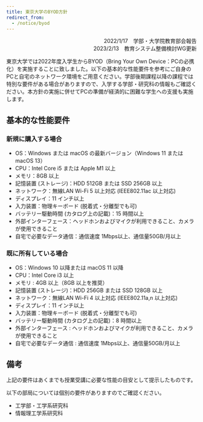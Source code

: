 ```yaml
---
title: 東京大学のBYOD方針
redirect_from:
  - /notice/byod
---
```


<div style="text-align: right">
<div>2022/1/17　学部・大学院教育部会報告</div>
<div>2023/2/13　教育システム整備検討WG更新</div>
</div>

東京大学では2022年度入学生からBYOD（Bring Your Own Device：PCの必携化）を実施することに致しました。以下の基本的な性能要件を参考にご自身のPCと自宅のネットワーク環境をご用意ください。学部後期課程以降の課程では特別な要件がある場合がありますので、入学する学部・研究科の情報もご確認ください。本方針の実施に併せてPCの準備が経済的に困難な学生への支援も実施します。

## 基本的な性能要件

### 新規に購入する場合
- OS：Windows または macOS の最新バージョン（Windows 11 または macOS 13）
- CPU：Intel Core i5 または Apple M1 以上
- メモリ：8GB 以上
- 記憶装置 (ストレージ)：HDD 512GB または SSD 256GB 以上
- ネットワーク：無線LAN Wi-Fi 5 以上対応 (IEEE802.11ac 以上対応)
- ディスプレイ：11 インチ以上
- 入力装置：物理キーボード (脱着式・分離型でも可)
- バッテリー駆動時間 (カタログ上の記載)：15 時間以上
- 外部インターフェース：ヘッドホンおよびマイクが利用できること、カメラが使用できること
- 自宅で必要なデータ通信：通信速度 1Mbps以上、通信量50GB/月以上

### 既に所有している場合

- OS：Windows 10 以降または macOS 11 以降
- CPU：Intel Core i3 以上
- メモリ : 4GB 以上（8GB 以上を推奨）
- 記憶装置 (ストレージ)：HDD 256GB または SSD 128GB 以上
- ネットワーク：無線LAN Wi-Fi 4 以上対応 (IEEE802.11a,n 以上対応)
- ディスプレイ：11 インチ以上
- 入力装置：物理キーボード (脱着式・分離型でも可)
- バッテリー駆動時間 (カタログ上の記載)：8 時間以上
- 外部インターフェース : ヘッドホンおよびマイクが利用できること、カメラが使用できること
- 自宅で必要なデータ通信 : 通信速度 1Mbps以上、通信量50GB/月以上

## 備考

上記の要件はあくまでも授業受講に必要な性能の目安として提示したものです。

以下の部局については個別の要件がありますのでご確認ください。

- 工学部・工学系研究科
- 情報理工学系研究科
